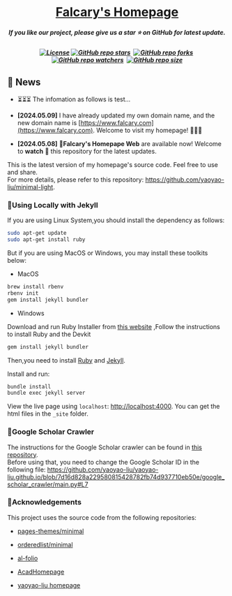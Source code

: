 <h1 align="center"> 
  <a href="https://github.com/SuperFCR/ENeRF4D.git">Falcary's Homepage</a>
</h1>
<h5 align="center"> 
If you like our project, please give us a star ⭐ on GitHub for latest update.  </h5>
<h5 align="center">

[![License](https://img.shields.io/badge/License-MIT-yellow)](https://github.com/SuperFCR/SuperFCR.github.io/blob/main/LICENSE) 
[![GitHub repo stars](https://img.shields.io/github/stars/SuperFCR/SuperFCR.github.io?style=flat&logo=github&logoColor=whitesmoke&label=Stars)](https://github.com/SuperFCR/SuperFCR.github.io/stargazers)&#160;
[![GitHub repo forks](https://img.shields.io/github/forks/SuperFCR/SuperFCR.github.io?style=flat&logo=github&logoColor=whitesmoke&label=Forks)](https://github.com/SuperFCR/SuperFCR.github.io/network)&#160;
[![GitHub repo watchers](https://img.shields.io/github/watchers/SuperFCR/SuperFCR.github.io?style=flat&logo=github&logoColor=whitesmoke&label=Watchers)](https://github.com/SuperFCR/SuperFCR.github.io/watchers)&#160;
[![GitHub repo size](https://img.shields.io/github/repo-size/SuperFCR/SuperFCR.github.io?style=flat&logo=github&logoColor=whitesmoke&label=Repo%20Size)](https://github.com/SuperFCR/SuperFCR.github.io/archive/refs/heads/main.zip)

## 📣 News

* ⏳⏳⏳ The infomation as follows is test...

* **[2024.05.09]**  I have already updated my own domain name, and the new domain name is [https://www.falcary.com](https://www.falcary.com). Welcome to visit my homepage! 🎉🎉🎉

* **[2024.05.08]**  🤗**Falcary's Homepape Web** are available now! Welcome to **watch** 👀 this repository for the latest updates.


This is the latest version of my homepage's source code. Feel free to use and share.
<br />
For more details, please refer to this repository: <https://github.com/yaoyao-liu/minimal-light>.

### 🔨Using Locally with Jekyll

If you are using Linux System,you should install the dependency as follows:

```bash
sudo apt-get update
sudo apt-get install ruby
```

But if you are using MacOS or Windows, you may install these toolkits below:
- MacOS

```bash
brew install rbenv
rbenv init
gem install jekyll bundler
```

- Windows

Download and run Ruby Installer from [this website](https://rubyinstaller.org/) ,Follow the instructions to install Ruby and the Devkit

```bash
gem install jekyll bundler
```

Then,you need to install [Ruby](https://www.ruby-lang.org/en/) and [Jekyll](https://jekyllrb.com/).

Install and run:

```bash
bundle install
bundle exec jekyll server
```

View the live page using `localhost`:
<http://localhost:4000>. You can get the html files in the `_site` folder.

### 🔗Google Scholar Crawler

The instructions for the Google Scholar crawler can be found in [this repository](https://github.com/RayeRen/acad-homepage.github.io).
<br>
Before using that, you need to change the Google Scholar ID in the following file:
https://github.com/yaoyao-liu/yaoyao-liu.github.io/blob/7d16d828a229580815428782fb74d937710eb50e/google_scholar_crawler/main.py#L7


### 💫Acknowledgements

This project uses the source code from the following repositories:

* [pages-themes/minimal](https://github.com/pages-themes/minimal)

* [orderedlist/minimal](https://github.com/orderedlist/minimal)

* [al-folio](https://github.com/alshedivat/al-folio)

* [AcadHomepage](https://github.com/RayeRen/acad-homepage.github.io)

* [yaoyao-liu homepage](https://github.com/yaoyao-liu/yaoyao-liu.github.io)



